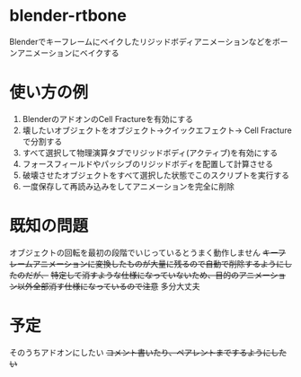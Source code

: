 # blender-rtbone
Blenderでキーフレームにベイクしたリジッドボディアニメーションなどをボーンアニメーションにベイクする

# 使い方の例
1. BlenderのアドオンのCell Fractureを有効にする
1. 壊したいオブジェクトをオブジェクト->クイックエフェクト-> Cell Fractureで分割する
1. すべて選択して物理演算タブでリジッドボディ(アクティブ)を有効にする
1. フォースフィールドやパッシブのリジッドボディを配置して計算させる
1. 破壊させたオブジェクトをすべて選択した状態でこのスクリプトを実行する
1. 一度保存して再読み込みをしてアニメーションを完全に削除



# 既知の問題
オブジェクトの回転を最初の段階でいじっているとうまく動作しません
~~キーフレームアニメーションに変換したものが大量に残るので自動で削除するようにしたのだが、~~
~~特定して消すような仕様になっていないため、目的のアニメーション以外全部消す仕様になっているので注意~~
多分大丈夫

# 予定
そのうちアドオンにしたい
~~コメント書いたり、ペアレントまでするようにしたい~~
